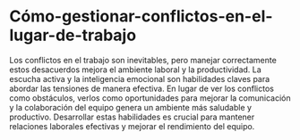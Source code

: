 # Cómo-gestionar-conflictos-en-el-lugar-de-trabajo
Los conflictos en el trabajo son inevitables, pero manejar correctamente estos desacuerdos mejora el ambiente laboral y la productividad. La escucha activa y la inteligencia emocional son habilidades claves para abordar las tensiones de manera efectiva.
En lugar de ver los conflictos como obstáculos, verlos como oportunidades para mejorar la comunicación y la colaboración del equipo genera un ambiente más saludable y productivo.
Desarrollar estas habilidades es crucial para mantener relaciones laborales efectivas y mejorar el rendimiento del equipo.
